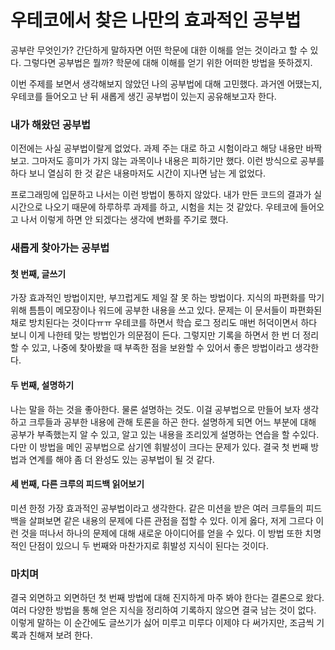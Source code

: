 # 우테코에서 찾은 나만의 효과적인 공부법

공부란 무엇인가? 간단하게 말하자면 어떤 학문에 대한 이해를 얻는 것이라고 할 수 있다.
그렇다면 공부법은 뭘까? 학문에 대해 이해를 얻기 위한 어떠한 방법을 뜻하겠지.

이번 주제를 보면서 생각해보지 않았던 나의 공부법에 대해 고민했다.
과거엔 어땠는지, 우테코를 들어오고 난 뒤 새롭게 생긴 공부법이 있는지 공유해보고자 한다.

### 내가 해왔던 공부법

이전에는 사실 공부법이랄게 없었다. 
과제 주는 대로 하고 시험이라고 해당 내용만 바짝 보고.
그마저도 흥미가 가지 않는 과목이나 내용은 피하기만 했다.
이런 방식으로 공부를 하다 보니 열심히 한 것 같은 내용마저도 시간이 지나면 남는 게 없었다.

프로그래밍에 입문하고 나서는 이런 방법이 통하지 않았다.
내가 만든 코드의 결과가 실시간으로 나오기 때문에 하루하루 과제를 하고, 시험을 치는 것 같았다.
우테코에 들어오고 나서 이렇게 하면 안 되겠다는 생각에 변화를 주기로 했다.

### 새롭게 찾아가는 공부법

#### 첫 번째, 글쓰기

가장 효과적인 방법이지만, 부끄럽게도 제일 잘 못 하는 방법이다.
지식의 파편화를 막기 위해 틈틈이 메모장이나 워드에 공부한 내용을 쓰고 있다.
문제는 이 문서들이 파편화된 채로 방치된다는 것이다ㅠㅠ
우테코를 하면서 학습 로그 정리도 매번 허덕이면서 하다 보니 이게 나한테 맞는 방법인가 의문점이 든다.
그렇지만 기록을 하면서 한 번 더 정리 할 수 있고,
나중에 찾아봤을 때 부족한 점을 보완할 수 있어서 좋은 방법이라고 생각한다.

#### 두 번째, 설명하기

나는 말을 하는 것을 좋아한다. 물론 설명하는 것도.
이걸 공부법으로 만들어 보자 생각하고 크루들과 공부한 내용에 관해 토론을 하곤 한다.
설명하게 되면 어느 부분에 대해 공부가 부족했는지 알 수 있고, 알고 있는 내용을 조리있게 설명하는 연습을 할 수있다.
다만 이 방법을 메인 공부법으로 삼기엔 휘발성이 크다는 문제가 있다.
결국 첫 번째 방법과 연계를 해야 좀 더 완성도 있는 공부법이 될 것 같다.

#### 세 번째, 다른 크루의 피드백 읽어보기

미션 한정 가장 효과적인 공부법이라고 생각한다.
같은 미션을 받은 여러 크루들의 피드백을 살펴보면 같은 내용의 문제에 다른 관점을 접할 수 있다.
이게 옳다, 저게 그르다 이런 것을 떠나서 하나의 문제에 대해 새로운 아이디어를 얻을 수 있다.
이 방법 또한 치명적인 단점이 있으니 두 번째와 마찬가지로 휘발성 지식이 된다는 것이다.

### 마치며
결국 외면하고 외면하던 첫 번째 방법에 대해 진지하게 마주 봐야 한다는 결론으로 왔다.
여러 다양한 방법을 통해 얻은 지식을 정리하여 기록하지 않으면 결국 남는 것이 없다.
이렇게 말하는 이 순간에도 글쓰기가 싫어 미루고 미루다 이제야 다 써가지만, 조금씩 기록과 친해져 보려 한다.
